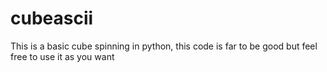 # cubeascii
This is a basic cube spinning in python, this code is far to be good but feel free to use it as you want
